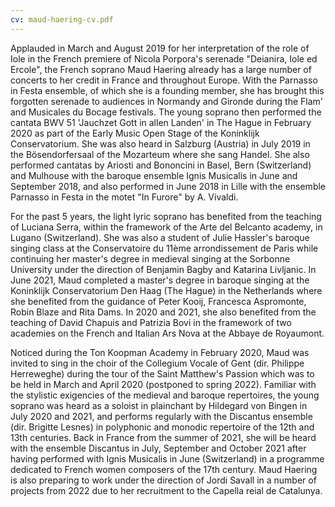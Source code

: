 ```yaml
---
cv: maud-haering-cv.pdf
---
```


Applauded in March and August 2019 for her interpretation of the role of Iole in the French premiere of Nicola Porpora's serenade "Deianira, Iole ed Ercole", the French soprano Maud Haering already has a large number of concerts to her credit in France and throughout Europe. With the Parnasso in Festa ensemble, of which she is a founding member, she has brought this forgotten serenade to audiences in Normandy and Gironde during the Flam' and Musicales du Bocage festivals. The young soprano then performed the cantata BWV 51 'Jauchzet Gott in allen Landen' in The Hague in February 2020 as part of the Early Music Open Stage of the Koninklijk Conservatorium. She was also heard in Salzburg (Austria) in July 2019 in the Bösendorfersaal of the Mozarteum where she sang Handel. She also performed cantatas by Ariosti and Bononcini in Basel, Bern (Switzerland) and Mulhouse with the baroque ensemble Ignis Musicalis in June and September 2018, and also performed in June 2018 in Lille with the ensemble Parnasso in Festa in the motet "In Furore" by A. Vivaldi.

For the past 5 years, the light lyric soprano has benefited from the teaching of Luciana Serra, within the framework of the Arte del Belcanto academy, in Lugano (Switzerland). She was also a student of Julie Hassler's baroque singing class at the Conservatoire du 11ème arrondissement de Paris while continuing her master's degree in medieval singing at the Sorbonne University under the direction of Benjamin Bagby and Katarina Livljanic. In June 2021, Maud completed a master's degree in baroque singing at the Koninklijk Conservatorium Den Haag (The Hague) in the Netherlands where she benefited from the guidance of Peter Kooij, Francesca Aspromonte, Robin Blaze and Rita Dams. In 2020 and 2021, she also benefited from the teaching of David Chapuis and Patrizia Bovi in the framework of two academies on the French and Italian Ars Nova at the Abbaye de Royaumont.

Noticed during the Ton Koopman Academy in February 2020, Maud was invited to sing in the choir of the Collegium Vocale of Gent (dir. Philippe Herreweghe) during the tour of the Saint Matthew's Passion which was to be held in March and April 2020 (postponed to spring 2022). Familiar with the stylistic exigencies of the medieval and baroque repertoires, the young soprano was heard as a soloist in plainchant by Hildegard von Bingen in July 2020 and 2021, and performs regularly with the Discantus ensemble (dir. Brigitte Lesnes) in polyphonic and monodic repertoire of the 12th and 13th centuries. Back in France from the summer of 2021, she will be heard with the ensemble Discantus in July, September and October 2021 after having performed with Ignis Musicalis in June (Switzerland) in a programme dedicated to French women composers of the 17th century. Maud Haering is also preparing to work under the direction of Jordi Savall in a number of projects from 2022 due to her recruitment to the Capella reial de Catalunya.
